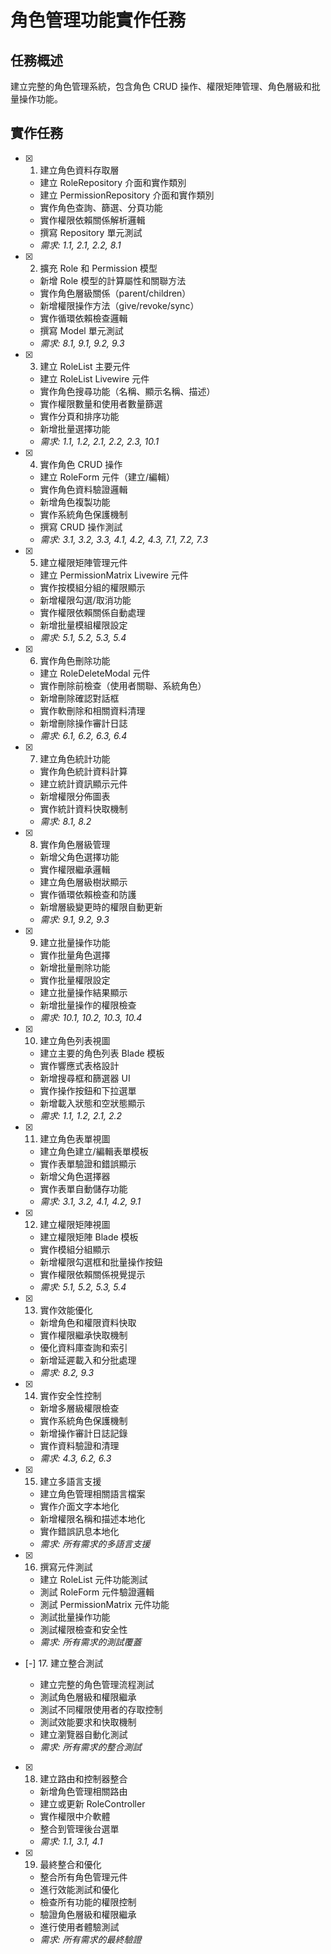 # 角色管理功能實作任務

## 任務概述

建立完整的角色管理系統，包含角色 CRUD 操作、權限矩陣管理、角色層級和批量操作功能。

## 實作任務

- [x] 1. 建立角色資料存取層









  - 建立 RoleRepository 介面和實作類別
  - 建立 PermissionRepository 介面和實作類別
  - 實作角色查詢、篩選、分頁功能
  - 實作權限依賴關係解析邏輯
  - 撰寫 Repository 單元測試
  - _需求: 1.1, 2.1, 2.2, 8.1_

- [x] 2. 擴充 Role 和 Permission 模型





  - 新增 Role 模型的計算屬性和關聯方法
  - 實作角色層級關係（parent/children）
  - 新增權限操作方法（give/revoke/sync）
  - 實作循環依賴檢查邏輯
  - 撰寫 Model 單元測試
  - _需求: 8.1, 9.1, 9.2, 9.3_

- [x] 3. 建立 RoleList 主要元件





  - 建立 RoleList Livewire 元件
  - 實作角色搜尋功能（名稱、顯示名稱、描述）
  - 實作權限數量和使用者數量篩選
  - 實作分頁和排序功能
  - 新增批量選擇功能
  - _需求: 1.1, 1.2, 2.1, 2.2, 2.3, 10.1_

- [x] 4. 實作角色 CRUD 操作





  - 建立 RoleForm 元件（建立/編輯）
  - 實作角色資料驗證邏輯
  - 新增角色複製功能
  - 實作系統角色保護機制
  - 撰寫 CRUD 操作測試
  - _需求: 3.1, 3.2, 3.3, 4.1, 4.2, 4.3, 7.1, 7.2, 7.3_

- [x] 5. 建立權限矩陣管理元件





  - 建立 PermissionMatrix Livewire 元件
  - 實作按模組分組的權限顯示
  - 新增權限勾選/取消功能
  - 實作權限依賴關係自動處理
  - 新增批量模組權限設定
  - _需求: 5.1, 5.2, 5.3, 5.4_

- [x] 6. 實作角色刪除功能






  - 建立 RoleDeleteModal 元件
  - 實作刪除前檢查（使用者關聯、系統角色）
  - 新增刪除確認對話框
  - 實作軟刪除和相關資料清理
  - 新增刪除操作審計日誌
  - _需求: 6.1, 6.2, 6.3, 6.4_

- [x] 7. 建立角色統計功能






  - 實作角色統計資料計算
  - 建立統計資訊顯示元件
  - 新增權限分佈圖表
  - 實作統計資料快取機制
  - _需求: 8.1, 8.2_

- [x] 8. 實作角色層級管理





  - 新增父角色選擇功能
  - 實作權限繼承邏輯
  - 建立角色層級樹狀顯示
  - 實作循環依賴檢查和防護
  - 新增層級變更時的權限自動更新
  - _需求: 9.1, 9.2, 9.3_

- [x] 9. 建立批量操作功能





  - 實作批量角色選擇
  - 新增批量刪除功能
  - 實作批量權限設定
  - 建立批量操作結果顯示
  - 新增批量操作的權限檢查
  - _需求: 10.1, 10.2, 10.3, 10.4_

- [x] 10. 建立角色列表視圖





  - 建立主要的角色列表 Blade 模板
  - 實作響應式表格設計
  - 新增搜尋框和篩選器 UI
  - 實作操作按鈕和下拉選單
  - 新增載入狀態和空狀態顯示
  - _需求: 1.1, 1.2, 2.1, 2.2_

- [x] 11. 建立角色表單視圖





  - 建立角色建立/編輯表單模板
  - 實作表單驗證和錯誤顯示
  - 新增父角色選擇器
  - 實作表單自動儲存功能
  - _需求: 3.1, 3.2, 4.1, 4.2, 9.1_

- [x] 12. 建立權限矩陣視圖





  - 建立權限矩陣 Blade 模板
  - 實作模組分組顯示
  - 新增權限勾選框和批量操作按鈕
  - 實作權限依賴關係視覺提示
  - _需求: 5.1, 5.2, 5.3, 5.4_

- [x] 13. 實作效能優化





  - 新增角色和權限資料快取
  - 實作權限繼承快取機制
  - 優化資料庫查詢和索引
  - 新增延遲載入和分批處理
  - _需求: 8.2, 9.3_

- [x] 14. 實作安全性控制




  - 新增多層級權限檢查
  - 實作系統角色保護機制
  - 新增操作審計日誌記錄
  - 實作資料驗證和清理
  - _需求: 4.3, 6.2, 6.3_

- [x] 15. 建立多語言支援





  - 建立角色管理相關語言檔案
  - 實作介面文字本地化
  - 新增權限名稱和描述本地化
  - 實作錯誤訊息本地化
  - _需求: 所有需求的多語言支援_

- [x] 16. 撰寫元件測試




  - 建立 RoleList 元件功能測試
  - 測試 RoleForm 元件驗證邏輯
  - 測試 PermissionMatrix 元件功能
  - 測試批量操作功能
  - 測試權限檢查和安全性
  - _需求: 所有需求的測試覆蓋_

- [-] 17. 建立整合測試

  - 建立完整的角色管理流程測試
  - 測試角色層級和權限繼承
  - 測試不同權限使用者的存取控制
  - 測試效能要求和快取機制
  - 建立瀏覽器自動化測試
  - _需求: 所有需求的整合測試_

- [x] 18. 建立路由和控制器整合





  - 新增角色管理相關路由
  - 建立或更新 RoleController
  - 實作權限中介軟體
  - 整合到管理後台選單
  - _需求: 1.1, 3.1, 4.1_

- [x] 19. 最終整合和優化





  - 整合所有角色管理元件
  - 進行效能測試和優化
  - 檢查所有功能的權限控制
  - 驗證角色層級和權限繼承
  - 進行使用者體驗測試
  - _需求: 所有需求的最終驗證_